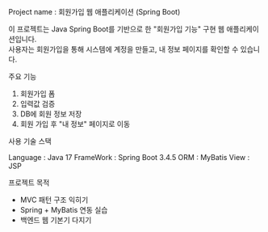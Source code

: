 

Project name : 회원가입 웹 애플리케이션 (Spring Boot)

이 프로젝트는 Java Spring Boot를 기반으로 한 "회원가입 기능" 구현 웹 애플리케이션입니다.  
사용자는 회원가입을 통해 시스템에 계정을 만들고, 내 정보 페이지를 확인할 수 있습니다.

주요 기능

1. 회원가입 폼
2. 입력값 검증
3. DB에 회원 정보 저장
4. 회원 가입 후 "내 정보" 페이지로 이동

사용 기술 스택

Language : Java 17
FrameWork : Spring Boot 3.4.5
ORM : MyBatis
View : JSP


프로젝트 목적
- MVC 패턴 구조 익히기
- Spring + MyBatis 연동 실습
- 백엔드 웹 기본기 다지기